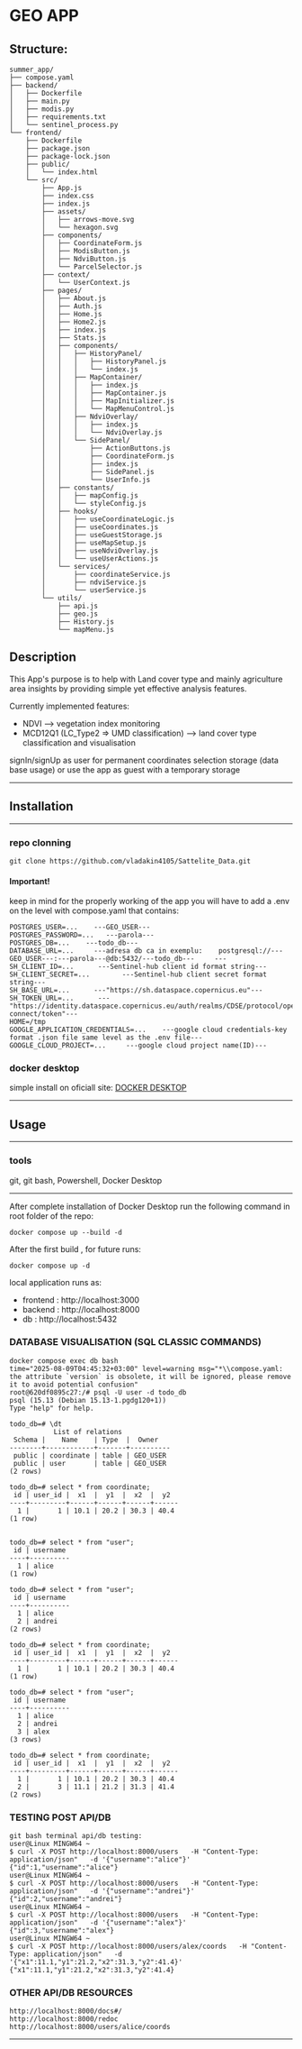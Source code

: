 # GEO APP

## Structure:
```
summer_app/
├── compose.yaml
├── backend/
│   ├── Dockerfile
│   ├── main.py
│   ├── modis.py
│   ├── requirements.txt
│   └── sentinel_process.py
└── frontend/
    ├── Dockerfile
    ├── package.json
    ├── package-lock.json
    ├── public/
    │   └── index.html
    └── src/
        ├── App.js
        ├── index.css
        ├── index.js
        ├── assets/
        │   ├── arrows-move.svg
        │   └── hexagon.svg
        ├── components/
        │   ├── CoordinateForm.js
        │   ├── ModisButton.js
        │   ├── NdviButton.js
        │   └── ParcelSelector.js
        ├── context/
        │   └── UserContext.js
        ├── pages/
        │   ├── About.js
        │   ├── Auth.js
        │   ├── Home.js
        │   ├── Home2.js
        │   ├── index.js
        │   ├── Stats.js
        │   ├── components/
        │   │   ├── HistoryPanel/
        │   │   │   ├── HistoryPanel.js
        │   │   │   └── index.js
        │   │   ├── MapContainer/
        │   │   │   ├── index.js
        │   │   │   ├── MapContainer.js
        │   │   │   ├── MapInitializer.js
        │   │   │   └── MapMenuControl.js
        │   │   ├── NdviOverlay/
        │   │   │   ├── index.js
        │   │   │   └── NdviOverlay.js
        │   │   └── SidePanel/
        │   │       ├── ActionButtons.js
        │   │       ├── CoordinateForm.js
        │   │       ├── index.js
        │   │       ├── SidePanel.js
        │   │       └── UserInfo.js
        │   ├── constants/
        │   │   ├── mapConfig.js
        │   │   └── styleConfig.js
        │   ├── hooks/
        │   │   ├── useCoordinateLogic.js
        │   │   ├── useCoordinates.js
        │   │   ├── useGuestStorage.js
        │   │   ├── useMapSetup.js
        │   │   ├── useNdviOverlay.js
        │   │   └── useUserActions.js
        │   └── services/
        │       ├── coordinateService.js
        │       ├── ndviService.js
        │       └── userService.js
        └── utils/
            ├── api.js
            ├── geo.js
            ├── History.js
            └── mapMenu.js

```
## Description

This App's purpose is to help with Land cover type and mainly agriculture area insights by providing simple yet effective analysis features.

Currently implemented features:
- NDVI  -->  vegetation index monitoring
- MCD12Q1 (LC_Type2 => UMD classification)  --> land cover type classification and visualisation

signIn/signUp as user for permanent coordinates selection storage (data base usage) or use the app as guest with a temporary storage

---

## Installation

---
### repo clonning
```
git clone https://github.com/vladakin4105/Sattelite_Data.git
```

#### Important!
keep in mind for the properly working of the app you will have to add a .env on the level with compose.yaml that contains:
```
POSTGRES_USER=...    ---GEO_USER---
POSTGRES_PASSWORD=...   ---parola---
POSTGRES_DB=...    ---todo_db---
DATABASE_URL=...     ---adresa db ca in exemplu:    postgresql://---GEO_USER---:---parola---@db:5432/---todo_db---     ---
SH_CLIENT_ID=...      ---Sentinel-hub client id format string---
SH_CLIENT_SECRET=...        ---Sentinel-hub client secret format string---
SH_BASE_URL=...      ---"https://sh.dataspace.copernicus.eu"---
SH_TOKEN_URL=...      ---"https://identity.dataspace.copernicus.eu/auth/realms/CDSE/protocol/openid-connect/token"---
HOME=/tmp
GOOGLE_APPLICATION_CREDENTIALS=...    ---google cloud credentials-key format .json file same level as the .env file---
GOOGLE_CLOUD_PROJECT=...     ---google cloud project name(ID)---
```


### docker desktop 

simple install on oficiall site:  [DOCKER DESKTOP](https://www.docker.com/products/docker-desktop/)

---

## Usage
---
### tools
git, git bash, Powershell, Docker Desktop

---

After complete installation of Docker Desktop run the following command in root folder of the repo:
```
docker compose up --build -d
```
After the first build , for future runs:
```
docker compose up -d
```

local application runs as:
- frontend : http://localhost:3000
- backend : http://localhost:8000
- db : http://localhost:5432

### DATABASE VISUALISATION (SQL CLASSIC COMMANDS)
```
docker compose exec db bash
time="2025-08-09T04:45:32+03:00" level=warning msg="*\\compose.yaml: the attribute `version` is obsolete, it will be ignored, please remove it to avoid potential confusion"
root@620df0895c27:/# psql -U user -d todo_db
psql (15.13 (Debian 15.13-1.pgdg120+1))
Type "help" for help.

todo_db=# \dt
           List of relations
 Schema |    Name    | Type  |  Owner
--------+------------+-------+----------
 public | coordinate | table | GEO_USER
 public | user       | table | GEO_USER
(2 rows)

todo_db=# select * from coordinate;
 id | user_id |  x1  |  y1  |  x2  |  y2
----+---------+------+------+------+------
  1 |       1 | 10.1 | 20.2 | 30.3 | 40.4
(1 row)


todo_db=# select * from "user";
 id | username
----+----------
  1 | alice
(1 row)

todo_db=# select * from "user";
 id | username
----+----------
  1 | alice
  2 | andrei
(2 rows)

todo_db=# select * from coordinate;
 id | user_id |  x1  |  y1  |  x2  |  y2
----+---------+------+------+------+------
  1 |       1 | 10.1 | 20.2 | 30.3 | 40.4
(1 row)

todo_db=# select * from "user";
 id | username
----+----------
  1 | alice
  2 | andrei
  3 | alex
(3 rows)

todo_db=# select * from coordinate;
 id | user_id |  x1  |  y1  |  x2  |  y2
----+---------+------+------+------+------
  1 |       1 | 10.1 | 20.2 | 30.3 | 40.4
  2 |       3 | 11.1 | 21.2 | 31.3 | 41.4
(2 rows)

```

### TESTING POST API/DB
```
git bash terminal api/db testing:
user@Linux MINGW64 ~
$ curl -X POST http://localhost:8000/users   -H "Content-Type: application/json"   -d '{"username":"alice"}'
{"id":1,"username":"alice"}
user@Linux MINGW64 ~
$ curl -X POST http://localhost:8000/users   -H "Content-Type: application/json"   -d '{"username":"andrei"}'
{"id":2,"username":"andrei"}
user@Linux MINGW64 ~
$ curl -X POST http://localhost:8000/users   -H "Content-Type: application/json"   -d '{"username":"alex"}'
{"id":3,"username":"alex"}
user@Linux MINGW64 ~
$ curl -X POST http://localhost:8000/users/alex/coords   -H "Content-Type: application/json"   -d '{"x1":11.1,"y1":21.2,"x2":31.3,"y2":41.4}'
{"x1":11.1,"y1":21.2,"x2":31.3,"y2":41.4}
```

### OTHER API/DB RESOURCES
```
http://localhost:8000/docs#/
http://localhost:8000/redoc
http://localhost:8000/users/alice/coords
```
---
